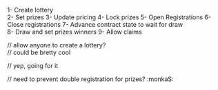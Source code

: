 

1- Create lottery  
2- Set prizes
3- Update pricing 
4- Lock prizes
5- Open Registrations 
6- Close registrations
7- Advance contract state to wait for draw  
8- Draw and set prizes winners 
9- Allow claims  


// allow anyone to create a lottery?  
// could be bretty cool 

// yep, going for it


// need to prevent double registration for prizes? :monkaS: 



